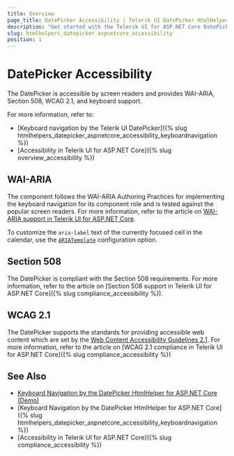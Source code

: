 ```yaml
---
title: Overview
page_title: DatePicker Accessibility | Telerik UI DatePicker HtmlHelper for ASP.NET Core
description: "Get started with the Telerik UI for ASP.NET Core DatePicker and learn about its accessibility support for WAI-ARIA, Section 508, and WCAG 2.1."
slug: htmlhelpers_datepicker_aspnetcore_accessibility
position: 1
---
```


# DatePicker Accessibility

The DatePicker is accessible by screen readers and provides WAI-ARIA, Section 508, WCAG 2.1, and keyboard support.

For more information, refer to:
* [Keyboard navigation by the Telerik UI DatePicker]({% slug htmlhelpers_datepicker_aspnetcore_accessibility_keyboardnavigation %})
* [Accessibility in Telerik UI for ASP.NET Core]({% slug overview_accessibility %})

## WAI-ARIA

The component follows the WAI-ARIA Authoring Practices for implementing the keyboard navigation for its component role and is tested against the popular screen readers. For more information, refer to the article on [WAI-ARIA support in Telerik UI for ASP.NET Core](https://docs.telerik.com/kendo-ui/accessibility/wai-aria-support-in-kendo).

To customize the `aria-label` text of the currently focused cell in the calendar, use the [`ARIATemplate`](/api/Kendo.Mvc.UI.Fluent/DatePickerBuilder#ariatemplatesystemstring) configuration option.

## Section 508

The DatePicker is compliant with the Section 508 requirements. For more information, refer to the article on [Section 508 support in Telerik UI for ASP.NET Core]({% slug compliance_accessibility %}).

## WCAG 2.1

The DatePicker supports the standards for providing accessible web content which are set by the [Web Content Accessibility Guidelines 2.1](https://www.w3.org/TR/WCAG/). For more information, refer to the article on [WCAG 2.1 compliance in Telerik UI for ASP.NET Core]({% slug compliance_accessibility %})

## See Also

* [Keyboard Navigation by the DatePicker HtmlHelper for ASP.NET Core (Demo)](https://demos.telerik.com/kendo-ui/datepicker/keyboard-navigation)
* [Keyboard Navigation by the DatePicker HtmlHelper for ASP.NET Core]({% slug htmlhelpers_datepicker_aspnetcore_accessibility_keyboardnavigation %})
* [Accessibility in Telerik UI for ASP.NET Core]({% slug compliance_accessibility %})
